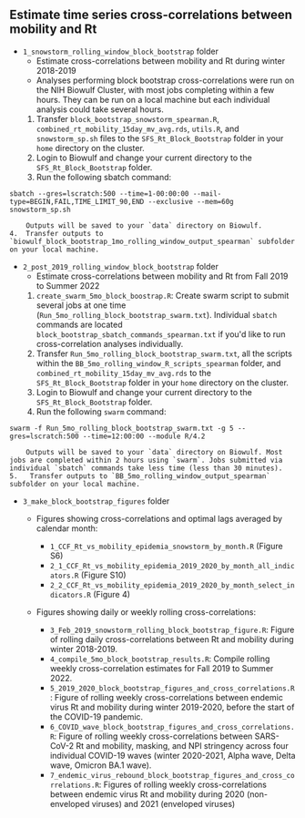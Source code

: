 ## Estimate time series cross-correlations between mobility and Rt

* `1_snowstorm_rolling_window_block_bootstrap` folder
    *   Estimate cross-correlations between mobility and Rt during winter 2018-2019
    *   Analyses performing block bootstrap cross-correlations were run on the NIH Biowulf Cluster, with most jobs completing within a few hours. They can be run on a local machine but each individual analysis could take several hours.
    1.  Transfer `block_bootstrap_snowstorm_spearman.R`, `combined_rt_mobility_15day_mv_avg.rds`, `utils.R`, and `snowstorm_sp.sh` files to the `SFS_Rt_Block_Bootstrap` folder in your `home` directory on the cluster.
    2.  Login to Biowulf and change your current directory to the `SFS_Rt_Block_Bootstrap` folder.
    3.  Run the following sbatch command:
```
sbatch --gres=lscratch:500 --time=1-00:00:00 --mail-type=BEGIN,FAIL,TIME_LIMIT_90,END --exclusive --mem=60g snowstorm_sp.sh
```
        Outputs will be saved to your `data` directory on Biowulf. 
    4.  Transfer outputs to `biowulf_block_bootstrap_1mo_rolling_window_output_spearman` subfolder on your local machine.

* `2_post_2019_rolling_window_block_bootstrap` folder
    *   Estimate cross-correlations between mobility and Rt from Fall 2019 to Summer 2022
    1.  `create_swarm_5mo_block_boostrap.R`: Create swarm script to submit several jobs at one time (`Run_5mo_rolling_block_bootstrap_swarm.txt`). Individual `sbatch` commands are located `block_bootstrap_sbatch_commands_spearman.txt` if you'd like to run cross-correlation analyses individually.
    2.  Transfer `Run_5mo_rolling_block_bootstrap_swarm.txt`, all the scripts within the `BB_5mo_rolling_window_R_scripts_spearman` folder, and `combined_rt_mobility_15day_mv_avg.rds` to the `SFS_Rt_Block_Bootstrap` folder in your `home` directory on the cluster.
    3.  Login to Biowulf and change your current directory to the `SFS_Rt_Block_Bootstrap` folder.
    4.  Run the following `swarm` command:
```
swarm -f Run_5mo_rolling_block_bootstrap_swarm.txt -g 5 --gres=lscratch:500 --time=12:00:00 --module R/4.2
```
        Outputs will be saved to your `data` directory on Biowulf. Most jobs are completed within 2 hours using `swarm`. Jobs submitted via individual `sbatch` commands take less time (less than 30 minutes).
    5.   Transfer outputs to `BB_5mo_rolling_window_output_spearman` subfolder on your local machine.
    
* `3_make_block_bootstrap_figures` folder
    *   Figures showing cross-correlations and optimal lags averaged by calendar month:
        *   `1_CCF_Rt_vs_mobility_epidemia_snowstorm_by_month.R` (Figure S6)
        *   `2_1_CCF_Rt_vs_mobility_epidemia_2019_2020_by_month_all_indicators.R` (Figure S10)
        *   `2_2_CCF_Rt_vs_mobility_epidemia_2019_2020_by_month_select_indicators.R` (Figure 4)

    *   Figures showing daily or weekly rolling cross-correlations:
        *   `3_Feb_2019_snowstorm_rolling_block_bootstrap_figure.R`: Figure of rolling daily cross-correlations between Rt and mobility during winter 2018-2019.
        *   `4_compile_5mo_block_bootstrap_results.R`: Compile rolling weekly cross-correlation estimates for Fall 2019 to Summer 2022.
        *   `5_2019_2020_block_bootstrap_figures_and_cross_correlations.R`: Figure of rolling weekly cross-correlations between endemic virus Rt and mobility during winter 2019-2020, before the start of the COVID-19 pandemic.
        *   `6_COVID_wave_block_bootstrap_figures_and_cross_correlations.R`: Figure of rolling weekly cross-correlations between SARS-CoV-2 Rt and mobility, masking, and NPI stringency across four individual COVID-19 waves (winter 2020-2021, Alpha wave, Delta wave, Omicron BA.1 wave).
        * `7_endemic_virus_rebound_block_bootstrap_figures_and_cross_correlations.R`: Figures of rolling weekly cross-correlations between endemic virus Rt and mobility during 2020 (non-enveloped viruses) and 2021 (enveloped viruses)
